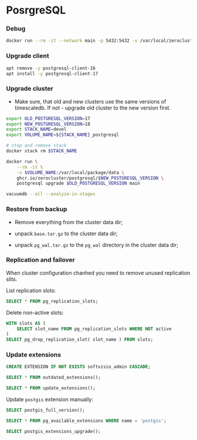 # PosrgreSQL

### Debug

```sh
docker run --rm -it --network main -p 5432:5432 -v /var/local/zerocluster/postgresql:/var/local/package -v /var/run/postgresql:/var/run/postgresql -v postgresql:/var/local/package/data --entrypoint bash ghcr.io/zerocluster/postgresql/17
```

### Upgrade client

```sh
apt remove -y postgresql-client-16
apt install -y postgresql-client-17
```

### Upgrade cluster

- Make sure, that old and new clusters use the same versions of timescaledb. If not - upgrade old cluster to the new version first.

```sh
export OLD_POSTGRESQL_VERSION=17
export NEW_POSTGRESQL_VERSION=18
export STACK_NAME=devel
export VOLUME_NAME=${STACK_NAME}_postgresql

# stop and remove stack
docker stack rm $STACK_NAME

docker run \
    --rm -it \
    -v $VOLUME_NAME:/var/local/package/data \
    ghcr.io/zerocluster/postgresql/$NEW_POSTGRESQL_VERSION \
    postgresql upgrade $OLD_POSTGRESQL_VERSION main

vacuumdb --all --analyze-in-stages
```

### Restore from backup

- Remove everything from the cluster data dir;

- unpack `base.tar.gz` to the cluster data dir;

- unpack `pg_wal.tar.gz` to the `pg_wal` directory in the cluster data dir;

### Replication and failover

When cluster configuration chanhed you need to remove unused replication slits.

List replication slots:

```sql
SELECT * FROM pg_replication_slots;
```

Delete non-active slots:

```sql
WITH slots AS (
    SELECT slot_name FROM pg_replication_slots WHERE NOT active
)
SELECT pg_drop_replication_slot( slot_name ) FROM slots;
```

### Update extensions

```sql
CREATE EXTENSION IF NOT EXISTS softvisio_admin CASCADE;

SELECT * FROM outdated_extensions();

SELECT * FROM update_extensions();
```

Update `postgis` extension manually:

```sql
SELECT postgis_full_version();

SELECT * FROM pg_available_extensions WHERE name = 'postgis';

SELECT postgis_extensions_upgrade();

```
